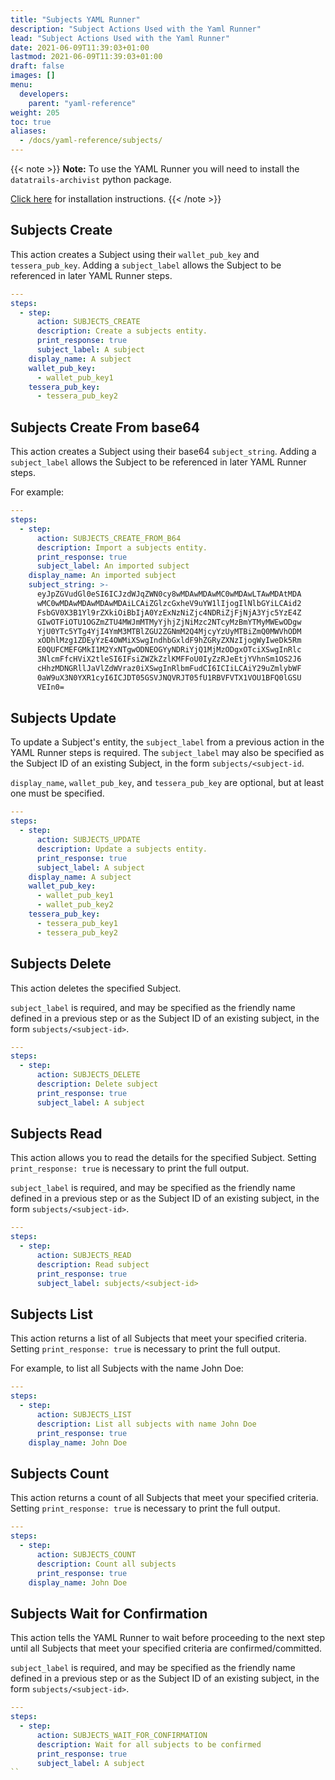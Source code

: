 ```yaml
---
title: "Subjects YAML Runner"
description: "Subject Actions Used with the Yaml Runner"
lead: "Subject Actions Used with the Yaml Runner"
date: 2021-06-09T11:39:03+01:00
lastmod: 2021-06-09T11:39:03+01:00
draft: false
images: []
menu: 
  developers:
    parent: "yaml-reference"
weight: 205
toc: true
aliases: 
  - /docs/yaml-reference/subjects/
---
```


{{< note >}}
**Note:** To use the YAML Runner you will need to install the `datatrails-archivist` python package.

[Click here](https://python.datatrails.ai/runner/index.html) for installation instructions.
{{< /note >}}

## Subjects Create

This action creates a Subject using their `wallet_pub_key` and `tessera_pub_key`. Adding a `subject_label` allows the Subject to be referenced in later YAML Runner steps.

```yaml
---
steps:
  - step:
      action: SUBJECTS_CREATE
      description: Create a subjects entity.
      print_response: true
      subject_label: A subject
    display_name: A subject
    wallet_pub_key:
      - wallet_pub_key1
    tessera_pub_key:
      - tessera_pub_key2
```

## Subjects Create From base64

This action creates a Subject using their base64 `subject_string`. Adding a `subject_label` allows the Subject to be referenced in later YAML Runner steps.

For example:

```yaml
---
steps:
  - step:
      action: SUBJECTS_CREATE_FROM_B64
      description: Import a subjects entity.
      print_response: true
      subject_label: An imported subject
    display_name: An imported subject
    subject_string: >-
      eyJpZGVudGl0eSI6ICJzdWJqZWN0cy8wMDAwMDAwMC0wMDAwLTAwMDAtMDA
      wMC0wMDAwMDAwMDAwMDAiLCAiZGlzcGxheV9uYW1lIjogIlNlbGYiLCAid2
      FsbGV0X3B1Yl9rZXkiOiBbIjA0YzExNzNiZjc4NDRiZjFjNjA3Yjc5YzE4Z
      GIwOTFiOTU1OGZmZTU4MWJmMTMyYjhjZjNiMzc2NTcyMzBmYTMyMWEwODgw
      YjU0YTc5YTg4YjI4YmM3MTBlZGU2ZGNmM2Q4MjcyYzUyMTBiZmQ0MWVhODM
      xODhlMzg1ZDEyYzE4OWMiXSwgIndhbGxldF9hZGRyZXNzIjogWyIweDk5Rm
      E0QUFCMEFGMkI1M2YxNTgwODNEOGYyNDRiYjQ1MjMzODgxOTciXSwgInRlc
      3NlcmFfcHViX2tleSI6IFsiZWZkZzlKMFFoU0IyZzRJeEtjYVhnSm1OS2J6
      cHhzMDNGRllJaVlZdWVraz0iXSwgInRlbmFudCI6ICIiLCAiY29uZmlybWF
      0aW9uX3N0YXR1cyI6ICJDT05GSVJNQVRJT05fU1RBVFVTX1VOU1BFQ0lGSU
      VEIn0=
```

## Subjects Update

To update a Subject's entity, the `subject_label` from a previous action in the YAML Runner steps is required. The `subject_label` may also be specified as the Subject ID of an existing Subject, in the form `subjects/<subject-id`.

`display_name`, `wallet_pub_key`, and `tessera_pub_key` are optional, but at least one must be specified.

```yaml
---
steps:
  - step:
      action: SUBJECTS_UPDATE
      description: Update a subjects entity.
      print_response: true
      subject_label: A subject
    display_name: A subject
    wallet_pub_key:
      - wallet_pub_key1
      - wallet_pub_key2
    tessera_pub_key:
      - tessera_pub_key1
      - tessera_pub_key2
```

## Subjects Delete

This action deletes the specified Subject.

`subject_label` is required, and may be specified as the friendly name defined in a previous step or as the Subject ID of an existing subject, in the form `subjects/<subject-id>`.

```yaml
---
steps:
  - step:
      action: SUBJECTS_DELETE
      description: Delete subject
      print_response: true
      subject_label: A subject
```

## Subjects Read

This action allows you to read the details for the specified Subject. Setting `print_response: true` is necessary to print the full output.

`subject_label` is required, and may be specified as the friendly name defined in a previous step or as the Subject ID of an existing subject, in the form `subjects/<subject-id>`.

```yaml
---
steps:
  - step:
      action: SUBJECTS_READ
      description: Read subject
      print_response: true
      subject_label: subjects/<subject-id>
```

## Subjects List

This action returns a list of all Subjects that meet your specified criteria. Setting `print_response: true` is necessary to print the full output.

For example, to list all Subjects with the name John Doe:

```yaml
---
steps:
  - step:
      action: SUBJECTS_LIST
      description: List all subjects with name John Doe
      print_response: true
    display_name: John Doe
```

## Subjects Count

This action returns a count of all Subjects that meet your specified criteria. Setting `print_response: true` is necessary to print the full output.

```yaml
---
steps:
  - step:
      action: SUBJECTS_COUNT
      description: Count all subjects
      print_response: true
    display_name: John Doe
```

## Subjects Wait for Confirmation

This action tells the YAML Runner to wait before proceeding to the next step until all Subjects that meet your specified criteria are confirmed/committed.

`subject_label` is required, and may be specified as the friendly name defined in a previous step or as the Subject ID of an existing subject, in the form `subjects/<subject-id>`.

```yaml
---
steps:
  - step:
      action: SUBJECTS_WAIT_FOR_CONFIRMATION
      description: Wait for all subjects to be confirmed
      print_response: true
      subject_label: A subject
``
